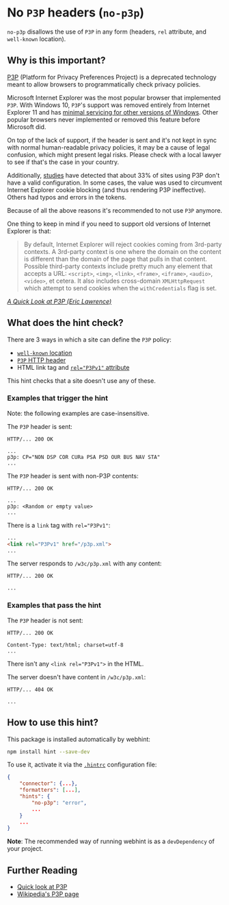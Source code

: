 # No `P3P` headers (`no-p3p`)

`no-p3p` disallows the use of `P3P` in any form (headers, `rel`
attribute, and `well-known` location).

## Why is this important?

[P3P][p3p spec] (Platform for Privacy Preferences Project) is
a deprecated technology meant to allow browsers to programmatically
check privacy policies.

Microsoft Internet Explorer was the most popular browser that
implemented `P3P`. With Windows 10, `P3P`'s support was removed
entirely from Internet Explorer 11 and has [minimal servicing
for other versions of Windows][p3p not supported]. Other popular
browsers never implemented or removed this feature before Microsoft
did.

On top of the lack of support, if the header is sent and it's not
kept in sync with normal human-readable privacy policies, it may be
a cause of legal confusion, which might present legal risks. Please
check with a local lawyer to see if that's the case in your country.

Additionally, [studies][research] have detected that about 33% of
sites using P3P don't have a valid configuration. In some cases,
the value was used to circumvent Internet Explorer cookie blocking
(and thus rendering P3P ineffective). Others had typos and errors
in the tokens.

Because of all the above reasons it's recommended to not use `P3P`
anymore.

One thing to keep in mind if you need to support old versions of
Internet Explorer is that:

> By default, Internet Explorer will reject cookies coming from
3rd-party contexts. A 3rd-party context is one where the domain
on the content is different than the domain of the page that pulls
in that content. Possible third-party contexts include pretty much
any element that accepts a URL: `<script>`, `<img>`, `<link>`,
`<frame>`, `<iframe>`, `<audio>`, `<video>`, et cetera. It also
includes cross-domain `XMLHttpRequest` which attempt to send
cookies when the `withCredentials` flag is set.

*[A Quick Look at P3P (Eric Lawrence)][quick look]*

## What does the hint check?

There are 3 ways in which a site can define the `P3P` policy:

* [`well-known` location][well-known]
* [`P3P` HTTP header][p3p header]
* HTML link tag and [`rel="P3Pv1"` attribute][p3p link]

This hint checks that a site doesn't use any of these.

### Examples that **trigger** the hint

Note: the following examples are case-insensitive.

The `P3P` header is sent:

```text
HTTP/... 200 OK

...
p3p: CP="NON DSP COR CURa PSA PSD OUR BUS NAV STA"
...
```

The `P3P` header is sent with non-P3P contents:

```text
HTTP/... 200 OK

...
p3p: <Random or empty value>
...
```

There is a `link` tag with `rel="P3Pv1"`:

```html
...
<link rel="P3Pv1" href="/p3p.xml">
...
```

The server responds to `/w3c/p3p.xml` with any content:

```text
HTTP/... 200 OK

...
```

### Examples that **pass** the hint

The `P3P` header is not sent:

```text
HTTP/... 200 OK

Content-Type: text/html; charset=utf-8
...
```

There isn't any `<link rel="P3Pv1">` in the HTML.

The server doesn't have content in `/w3c/p3p.xml`:

```text
HTTP/... 404 OK

...
```

## How to use this hint?

This package is installed automatically by webhint:

```bash
npm install hint --save-dev
```

To use it, activate it via the [`.hintrc`][hintrc] configuration file:

```json
{
    "connector": {...},
    "formatters": [...],
    "hints": {
        "no-p3p": "error",
        ...
    }
    ...
}
```

**Note**: The recommended way of running webhint is as a `devDependency` of
your project.

## Further Reading

* [Quick look at P3P][quick look]
* [Wikipedia's P3P page][wikipedia]

<!-- Link labels -->

[hintrc]: https://webhint.io/docs/user-guide/configuring-webhint/summary/
[p3p header]: https://www.w3.org/TR/P3P11/#syntax_ext
[p3p link]: https://www.w3.org/TR/P3P11/#syntax_link
[p3p spec]: https://www.w3.org/TR/P3P11/
[p3p not supported]: https://msdn.microsoft.com/en-us/library/dn904497.aspx#Platform_for_Privacy_Preferences_1.0__P3P_1.0__removal
[quick look]: https://blogs.msdn.microsoft.com/ieinternals/2013/09/17/a-quick-look-at-p3p/
[research]: https://www.cylab.cmu.edu/_files/pdfs/tech_reports/CMUCyLab10014.pdf
[support]: https://en.wikipedia.org/wiki/P3P#User_agent_support
[well-known]: https://www.w3.org/TR/P3P11/#Well_Known_Location
[wikipedia]: https://en.wikipedia.org/wiki/P3P#User_agent_support
